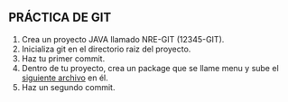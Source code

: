 ## PRÁCTICA DE GIT

1. Crea un proyecto JAVA llamado NRE-GIT (12345-GIT).
2. Inicializa git en el directorio raiz del proyecto.
3. Haz tu primer commit.
4. Dentro de tu proyecto, crea un package que se llame menu y sube el [siguiente archivo](https://github.com/joaquinalbares/entornos2223/blob/master/UT05/Menu.java.zip) en él.
5. Haz un segundo commit.
